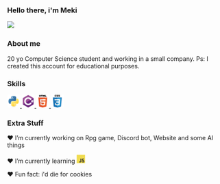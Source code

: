 ### Hello there, i'm Meki

![](https://thumbs.gfycat.com/SphericalNegligibleFreshwatereel-size_restricted.gif)

### About me
20 yo Computer Science student and working in a small company. Ps: I created this account for educational purposes.

### Skills
<a
href="https://www.python.org" rel="ref"> <img src="https://raw.githubusercontent.com/devicons/devicon/master/icons/python/python-original.svg" alt="python" width="30" height="30"/>
</a>
<a 
href="https://www.w3schools.com/cs/" rel="ref"> <img src="https://raw.githubusercontent.com/devicons/devicon/master/icons/csharp/csharp-original.svg" alt="csharp" width="30" height="30"/>
</a>
<a
href="https://www.w3.org/html/" rel="ref"> <img src="https://raw.githubusercontent.com/devicons/devicon/master/icons/html5/html5-original-wordmark.svg" alt="html5" width="30" height="30"/>
</a> 
<a 
href="https://www.w3schools.com/css/" rel="ref"> <img src="https://raw.githubusercontent.com/devicons/devicon/master/icons/css3/css3-original-wordmark.svg" alt="css3" width="30" height="30"/>
</a>


### Extra Stuff
❤ I’m currently working on Rpg game, Discord bot, Website and some AI things

❤ I’m currently learning <a href="" rel="ref"> <img src="https://raw.githubusercontent.com/devicons/devicon/master/icons/javascript/javascript-original.svg" alt="javascript" width="20" height="20"/> </a>

❤ Fun fact: i'd die for cookies 
